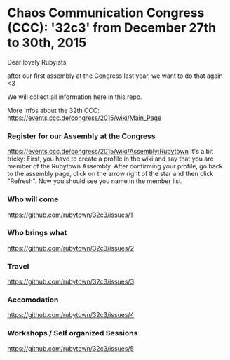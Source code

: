 # Chaos Communication Congress (CCC): '32c3' from December 27th to 30th, 2015

Dear lovely Rubyists,

after our first assembly at the Congress last year, we want to do that again <3

We will collect all information here in this repo.

More Infos about the 32th CCC:
https://events.ccc.de/congress/2015/wiki/Main_Page

### Register for our Assembly at the Congress
https://events.ccc.de/congress/2015/wiki/Assembly:Rubytown
It's a bit tricky:
First, you have to create a profile in the wiki and say that you are member of the Rubytown Assembly.
After confirming your profile, go back to the assembly page, click on the arrow right of the star and then click "Refresh". Now you should see you name in the member list.

### Who will come
https://github.com/rubytown/32c3/issues/1

### Who brings what
https://github.com/rubytown/32c3/issues/2

### Travel
https://github.com/rubytown/32c3/issues/3

### Accomodation
https://github.com/rubytown/32c3/issues/4

### Workshops / Self organized Sessions
https://github.com/rubytown/32c3/issues/5


